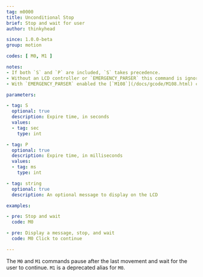 ```yaml
---
tag: m0000
title: Unconditional Stop
brief: Stop and wait for user
author: thinkyhead

since: 1.0.0-beta
group: motion

codes: [ M0, M1 ]

notes:
- If both `S` and `P` are included, `S` takes precedence.
- Without an LCD controller or `EMERGENCY_PARSER` this command is ignored.
- With `EMERGENCY_PARSER` enabled the [`M108`](/docs/gcode/M108.html) command can be used to continue.

parameters:

- tag: S
  optional: true
  description: Expire time, in seconds
  values:
  - tag: sec
    type: int

- tag: P
  optional: true
  description: Expire time, in milliseconds
  values:
  - tag: ms
    type: int

- tag: string
  optional: true
  description: An optional message to display on the LCD

examples:

- pre: Stop and wait
  code: M0

- pre: Display a message, stop, and wait
  code: M0 Click to continue

---
```


The `M0` and `M1` commands pause after the last movement and wait for the user to continue. `M1` is a deprecated alias for `M0`.
